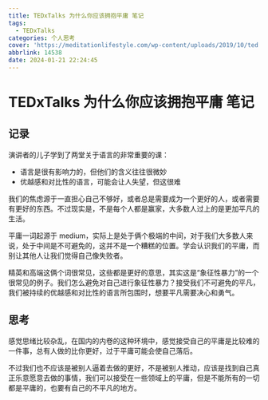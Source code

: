 ```yaml
---
title: TEDxTalks 为什么你应该拥抱平庸 笔记
tags:
  - TEDxTalks
categories: 个人思考
cover: 'https://meditationlifestyle.com/wp-content/uploads/2019/10/ted.jpg'
abbrlink: 14538
date: 2024-01-21 22:24:45
---
```


# TEDxTalks 为什么你应该拥抱平庸 笔记

## 记录

演讲者的儿子学到了两堂关于语言的非常重要的课：

- 语言是很有影响力的，但他们的含义往往很微妙
- 优越感和对比性的语言，可能会让人失望，但这很难

我们的焦虑源于一直担心自己不够好，或者总是需要成为一个更好的人，或者需要有更好的东西。不过现实是，不是每个人都是赢家，大多数人过上的是更加平凡的生活。

平庸一词起源于 medium，实际上是处于俩个极端的中间，对于我们大多数人来说，处于中间是不可避免的，这并不是一个糟糕的位置。学会认识我们的平庸，而别让其他人让我们觉得自己像失败者。

精英和高端这俩个词很常见，这些都是更好的意思，其实这是“象征性暴力”的一个很常见的例子。我们怎么避免对自己进行象征性暴力？接受我们不可避免的平凡，我们被持续的优越感和对比性的语言所包围时，想要平凡需要决心和勇气。

## 思考

感觉思绪比较杂乱，在国内的内卷的这种环境中，感觉接受自己的平庸是比较难的一件事，总有人做的比你更好，过于平庸可能会使自己落后。

不过我们也不应该是被别人逼着去做的更好，不是被别人推动，应该是找到自己真正乐意愿意去做的事情，我们可以接受在一些领域上的平庸，但是不能所有的一切都是平庸的，也要有自己的不平凡的地方。
